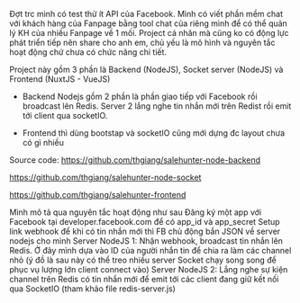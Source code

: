 Đợt trc mình có test thử ít API của Facebook. Mình có viết phần mềm chat với khách hàng của Fanpage bằng tool chat của riêng mình để có thể quản lý KH của nhiều Fanpage về 1 mối.
Project cá nhân mà cũng ko có động lực phát triển tiếp nên share cho anh em, chủ yếu là mô hình và nguyên tắc hoạt động chứ chưa có chức năng chi tiết.

Project này gồm 3 phần là Backend (NodeJS), Socket server (NodeJS) và Frontend (NuxtJS - VueJS)

- Backend Nodejs gồm 2 phần là phần giao tiếp với Facebook rồi broadcast lên Redis. Server 2 lắng nghe tin nhắn mới trên Redist rồi emit tới client qua socketIO.

 - Frontend thì dùng bootstap và socketIO cũng mới dựng đc layout chưa có gì nhiều

Source code:
https://github.com/thgiang/salehunter-node-backend

https://github.com/thgiang/salehunter-node-socket

https://github.com/thgiang/salehunter-frontend

Mình mô tả qua nguyên tắc hoạt động như sau
Đăng ký một app với Facebook tại developer.facebook.com để có app_id và app_secret
Setup link webhook để khi có tin nhắn mới thì FB chủ động bắn JSON về server nodejs cho mình
Server NodeJS 1: Nhận webhook, broadcast tin nhắn lên Redis. Ở đây mình dựa vào ID của người nhắn tin để chia ra làm các channel nhỏ (ý đồ là sau này có thể treo nhiều server Socket chạy song song để phục vụ lượng lớn client connect vào)
Server NodeJS 2: Lắng nghe sự kiện channel trên Redis có tin nhắn mới để emit tới các client đang giữ kết nối qua SocketIO (tham khảo file redis-server.js)
